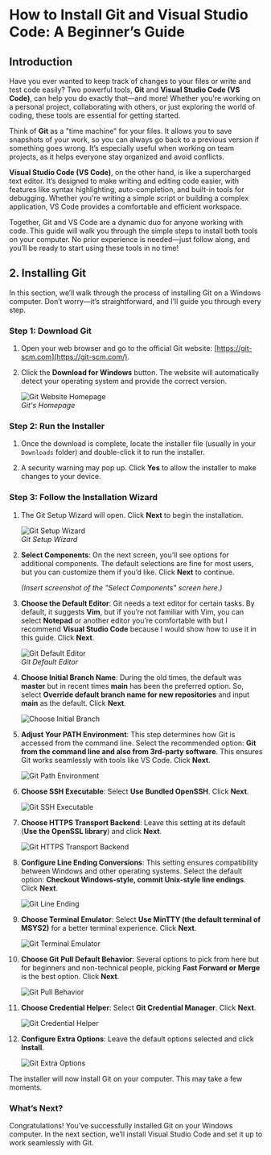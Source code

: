 # How to Install Git and Visual Studio Code: A Beginner’s Guide

## Introduction

Have you ever wanted to keep track of changes to your files or write and test
code easily? Two powerful tools, **Git** and **Visual Studio Code (VS Code)**,
can help you do exactly that—and more! Whether you're working on a personal
project, collaborating with others, or just exploring the world of coding,
these tools are essential for getting started.

Think of **Git** as a "time machine" for your files. It allows you to save
snapshots of your work, so you can always go back to a previous version if
something goes wrong. It’s especially useful when working on team projects, as
it helps everyone stay organized and avoid conflicts.

**Visual Studio Code (VS Code)**, on the other hand, is like a supercharged text
editor. It’s designed to make writing and editing code easier, with features
like syntax highlighting, auto-completion, and built-in tools for debugging.
Whether you're writing a simple script or building a complex application, VS
Code provides a comfortable and efficient workspace.

Together, Git and VS Code are a dynamic duo for anyone working with code. This
guide will walk you through the simple steps to install both tools on your
computer. No prior experience is needed—just follow along, and you’ll be ready
to start using these tools in no time!

## 2. Installing Git

In this section, we’ll walk through the process of installing Git on a Windows
computer. Don’t worry—it’s straightforward, and I’ll guide you through every
step.

### Step 1: Download Git

1. Open your web browser and go to the official Git website:
   [https://git-scm.com](https://git-scm.com/).

2. Click the **Download for Windows** button. The website will automatically
   detect your operating system and provide the correct version.

   ![Git Website Homepage](./assets/git-images/git-website-homepage.png)  
   _Git's Homepage_

### Step 2: Run the Installer

1. Once the download is complete, locate the installer file (usually in your
   `Downloads` folder) and double-click it to run the installer.

2. A security warning may pop up. Click **Yes** to allow the installer to make
   changes to your device.

### **Step 3: Follow the Installation Wizard**

1. The Git Setup Wizard will open. Click **Next** to begin the installation.

   ![Git Setup Wizard](./assets/git-images/git-setup-wizard.png)  
   _Git Setup Wizard_

2. **Select Components**: On the next screen, you’ll see options for additional
   components. The default selections are fine for most users, but you can
   customize them if you’d like. Click **Next** to continue.

   _(Insert screenshot of the "Select Components" screen here.)_

3. **Choose the Default Editor**: Git needs a text editor for certain tasks. By
   default, it suggests **Vim**, but if you’re not familiar with Vim, you can
   select **Notepad** or another editor you’re comfortable with but I recommend
   **Visual Studio Code** because I would show how to use it in this guide.
   Click **Next**.

   ![Git Default Editor](./assets/git-images/git-default-editor.png)  
    _Git Default Editor_

4. **Choose Initial Branch Name**: During the old times, the default was
   **master** but in recent times **main** has been the preferred option. So,
   select **Override default branch name for new repositories** and input
   **main** as the default. Click **Next**.

   ![Choose Initial Branch](./assets/git-images/git-initial-branch.png)

5. **Adjust Your PATH Environment**: This step determines how Git is accessed
   from the command line. Select the recommended option:
   **Git from the command line and also from 3rd-party software**. This ensures
   Git works seamlessly with tools like VS Code. Click **Next**.

   ![Git Path Environment](./assets/git-images/git-path-env.png)

6. **Choose SSH Executable**: Select **Use Bundled OpenSSH**. Click **Next**.

   ![Git SSH Executable](./assets/git-images/git-ssh-executable.png)

7. **Choose HTTPS Transport Backend**: Leave this setting at its default
   (**Use the OpenSSL library**) and click **Next**.

   ![Git HTTPS Transport Backend](./assets/git-images/git-transport-backend.png)

8. **Configure Line Ending Conversions**: This setting ensures compatibility
   between Windows and other operating systems. Select the default option:
   **Checkout Windows-style, commit Unix-style line endings**. Click **Next**.

   ![Git Line Ending](./assets/git-images/git-line-endings.png)

9. **Choose Terminal Emulator**: Select
   **Use MinTTY (the default terminal of MSYS2)** for a better terminal
   experience. Click **Next**.

   ![Git Terminal Emulator](./assets/git-images/git-terminal-emulator.png)

10. **Choose Git Pull Default Behavior**: Several options to pick from here but
   for beginners and non-technical people, picking **Fast Forward or Merge** is
   the best option. Click **Next**.

      ![Git Pull Behavior](./assets/git-images/git-pull-default-behaviour.png)

11. **Choose Credential Helper**: Select **Git Credential Manager**. Click
    **Next**.

      ![Git Credential Helper](./assets/git-images/git-credential-helper.png)

12. **Configure Extra Options**: Leave the default options selected and click
    **Install**.

      ![Git Extra Options](./assets/git-images/git-extra-options.png)

The installer will now install Git on your computer. This may take a few
moments.

### **What’s Next?**

Congratulations! You’ve successfully installed Git on your Windows computer.
In the next section, we’ll install Visual Studio Code and set it up to work
seamlessly with Git.
